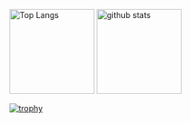 <p align="left">
  <img alt="Top Langs" height="150px" src="https://github-readme-stats.vercel.app/api/top-langs/?username=daichi0918&layout=compact&theme=onedark" />
  <img alt="github stats" height="150px" src="https://github-readme-stats.vercel.app/api?username=daichi0918&theme=onedark&show_icons=true" />
</p>

[![trophy](https://github-profile-trophy.vercel.app/?username=daichi0918&theme=onedark&column=7
)](https://github.com/ryo-ma/github-profile-trophy)
<!--
**daichi0918/daichi0918** is a ✨ _special_ ✨ repository because its `README.md` (this file) appears on your GitHub profile.

Here are some ideas to get you started:

- 🔭 I’m currently working on ...
- 🌱 I’m currently learning ...
- 👯 I’m looking to collaborate on ...
- 🤔 I’m looking for help with ...
- 💬 Ask me about ...
- 📫 How to reach me: ...
- 😄 Pronouns: ...
- ⚡ Fun fact: ...
-->
